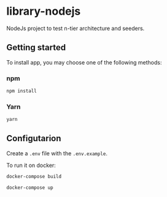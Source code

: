 # library-nodejs
NodeJs project to test n-tier architecture and seeders.

## Getting started

To install app, you may choose one of the following methods:

### npm

```sh
npm install
```

### Yarn

```sh
yarn
```

## Configutarion

Create a `.env` file with the `.env.example`. 

To run it on docker:

```sh
docker-compose build
```

```sh
docker-compose up
```